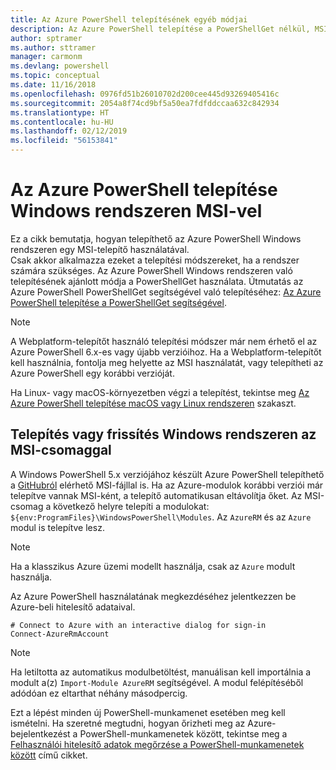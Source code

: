 ```yaml
---
title: Az Azure PowerShell telepítésének egyéb módjai
description: Az Azure PowerShell telepítése a PowerShellGet nélkül, MSI használatával
author: sptramer
ms.author: sttramer
manager: carmonm
ms.devlang: powershell
ms.topic: conceptual
ms.date: 11/16/2018
ms.openlocfilehash: 0976fd51b26010702d200cee445d93269405416c
ms.sourcegitcommit: 2054a8f74cd9bf5a50ea7fdfddccaa632c842934
ms.translationtype: HT
ms.contentlocale: hu-HU
ms.lasthandoff: 02/12/2019
ms.locfileid: "56153841"
---
```

# <a name="install-azure-powershell-on-windows-with-msi"></a>Az Azure PowerShell telepítése Windows rendszeren MSI-vel

Ez a cikk bemutatja, hogyan telepíthető az Azure PowerShell Windows rendszeren egy MSI-telepítő használatával.  
Csak akkor alkalmazza ezeket a telepítési módszereket, ha a rendszer számára szükséges. Az Azure PowerShell Windows rendszeren való telepítésének ajánlott módja a PowerShellGet használata. Útmutatás az Azure PowerShell PowerShellGet segítségével való telepítéséhez: [Az Azure PowerShell telepítése a PowerShellGet segítségével](install-azurerm-ps.md).

> [!NOTE]
> A Webplatform-telepítőt használó telepítési módszer már nem érhető el az Azure PowerShell 6.x-es vagy újabb verzióihoz. Ha a Webplatform-telepítőt kell használnia, fontolja meg helyette az MSI használatát, vagy telepítheti az Azure PowerShell egy korábbi verzióját.

Ha Linux- vagy macOS-környezetben végzi a telepítést, tekintse meg [Az Azure PowerShell telepítése macOS vagy Linux rendszeren](install-azurermps-maclinux.md) szakaszt.

## <a name="install-or-update-on-windows-using-the-msi-package"></a>Telepítés vagy frissítés Windows rendszeren az MSI-csomaggal

A Windows PowerShell 5.x verziójához készült Azure PowerShell telepíthető a [GitHubról](https://github.com/Azure/azure-powershell/releases/tag/v6.13.1-November2018) elérhető MSI-fájllal is. Ha az Azure-modulok korábbi verziói már telepítve vannak MSI-ként, a telepítő automatikusan eltávolítja őket. Az MSI-csomag a következő helyre telepíti a modulokat: `${env:ProgramFiles}\WindowsPowerShell\Modules`. Az `AzureRM` és az `Azure` modul is telepítve lesz.

> [!NOTE]
> Ha a klasszikus Azure üzemi modellt használja, csak az `Azure` modult használja.

Az Azure PowerShell használatának megkezdéséhez jelentkezzen be Azure-beli hitelesítő adataival.

```powershell-interactive
# Connect to Azure with an interactive dialog for sign-in
Connect-AzureRmAccount
```

> [!NOTE]
>
> Ha letiltotta az automatikus modulbetöltést, manuálisan kell importálnia a modult a(z) `Import-Module AzureRM` segítségével. A modul felépítéséből adódóan ez eltarthat néhány másodpercig.

Ezt a lépést minden új PowerShell-munkamenet esetében meg kell ismételni. Ha szeretné megtudni, hogyan őrizheti meg az Azure-bejelentkezést a PowerShell-munkamenetek között, tekintse meg a [Felhasználói hitelesítő adatok megőrzése a PowerShell-munkamenetek között](context-persistence.md) című cikket.
